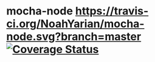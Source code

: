 # mocha-node https://travis-ci.org/NoahYarian/mocha-node.svg?branch=master [![Coverage Status](https://coveralls.io/repos/NoahYarian/mocha-node/badge.svg?branch=master&service=github)](https://coveralls.io/github/NoahYarian/mocha-node?branch=master)
